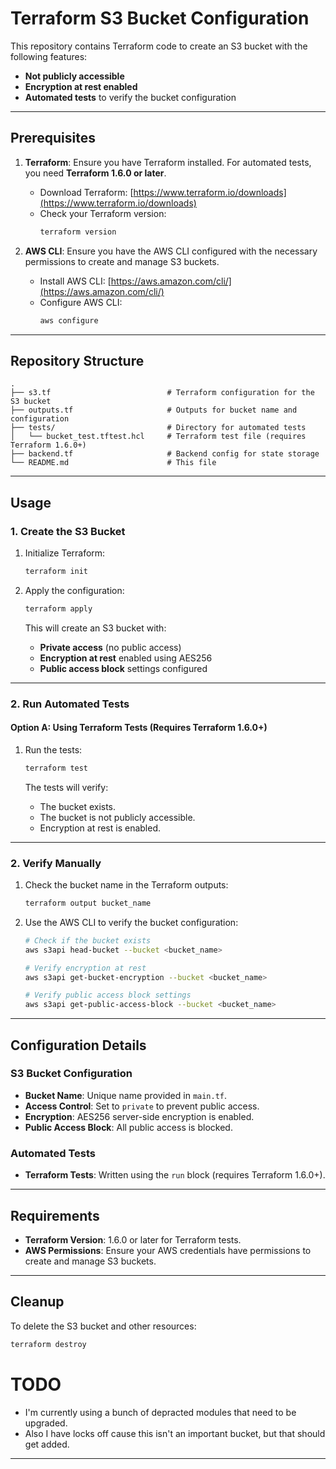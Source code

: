 # Terraform S3 Bucket Configuration

This repository contains Terraform code to create an S3 bucket with the following features:
- **Not publicly accessible**
- **Encryption at rest enabled**
- **Automated tests** to verify the bucket configuration

---

## Prerequisites

1. **Terraform**: Ensure you have Terraform installed. For automated tests, you need **Terraform 1.6.0 or later**.
   - Download Terraform: [https://www.terraform.io/downloads](https://www.terraform.io/downloads)
   - Check your Terraform version:
     ```bash
     terraform version
     ```

2. **AWS CLI**: Ensure you have the AWS CLI configured with the necessary permissions to create and manage S3 buckets.
   - Install AWS CLI: [https://aws.amazon.com/cli/](https://aws.amazon.com/cli/)
   - Configure AWS CLI:
     ```bash
     aws configure
     ```

---

## Repository Structure

```
.
├── s3.tf                          # Terraform configuration for the S3 bucket
├── outputs.tf                     # Outputs for bucket name and configuration
├── tests/                         # Directory for automated tests
│   └── bucket_test.tftest.hcl     # Terraform test file (requires Terraform 1.6.0+)
├── backend.tf                     # Backend config for state storage
└── README.md                      # This file
```

---

## Usage

### 1. **Create the S3 Bucket**

1. Initialize Terraform:
   ```bash
   terraform init
   ```

2. Apply the configuration:
   ```bash
   terraform apply
   ```

   This will create an S3 bucket with:
   - **Private access** (no public access)
   - **Encryption at rest** enabled using AES256
   - **Public access block** settings configured

---

### 2. **Run Automated Tests**

#### **Option A: Using Terraform Tests (Requires Terraform 1.6.0+)**
1. Run the tests:
   ```bash
   terraform test
   ```

   The tests will verify:
   - The bucket exists.
   - The bucket is not publicly accessible.
   - Encryption at rest is enabled.

---

### 2. **Verify Manually**

1. Check the bucket name in the Terraform outputs:
   ```bash
   terraform output bucket_name
   ```

2. Use the AWS CLI to verify the bucket configuration:
   ```bash
   # Check if the bucket exists
   aws s3api head-bucket --bucket <bucket_name>

   # Verify encryption at rest
   aws s3api get-bucket-encryption --bucket <bucket_name>

   # Verify public access block settings
   aws s3api get-public-access-block --bucket <bucket_name>
   ```

---

## Configuration Details

### **S3 Bucket Configuration**
- **Bucket Name**: Unique name provided in `main.tf`.
- **Access Control**: Set to `private` to prevent public access.
- **Encryption**: AES256 server-side encryption is enabled.
- **Public Access Block**: All public access is blocked.

### **Automated Tests**
- **Terraform Tests**: Written using the `run` block (requires Terraform 1.6.0+).

---

## Requirements

- **Terraform Version**: 1.6.0 or later for Terraform tests.
- **AWS Permissions**: Ensure your AWS credentials have permissions to create and manage S3 buckets.

---

## Cleanup

To delete the S3 bucket and other resources:
```bash
terraform destroy
```

# TODO
- I'm currently using a bunch of depracted modules that need to be upgraded. 
- Also I have locks off cause this isn't an important bucket, but that should get added. 
---